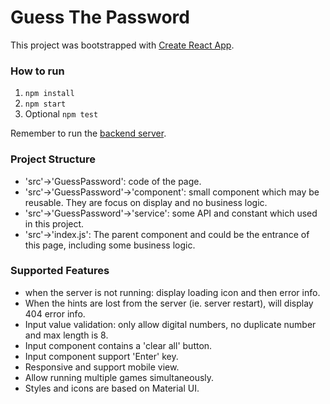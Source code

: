 # Guess The Password

This project was bootstrapped with [Create React App](https://github.com/facebook/create-react-app).

### How to run
1. `npm install`
2. `npm start`
3. Optional `npm test`

Remember to run the [backend server](https://github.com/DuoPan/iag-backend).

### Project Structure
* 'src'->'GuessPassword': code of the page.
* 'src'->'GuessPassword'->'component': small component which may be reusable. They are focus on display and no business logic.
* 'src'->'GuessPassword'->'service': some API and constant which used in this project.
* 'src'->'index.js': The parent component and could be the entrance of this page, including some business logic.

### Supported Features
* when the server is not running: display loading icon and then error info.
* When the hints are lost from the server (ie. server restart), will display 404 error info.
* Input value validation: only allow digital numbers, no duplicate number and max length is 8.
* Input component contains a 'clear all' button.
* Input component support 'Enter' key. 
* Responsive and support mobile view.
* Allow running multiple games simultaneously.
* Styles and icons are based on Material UI.